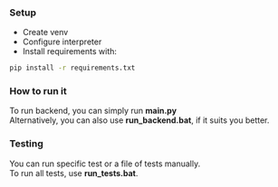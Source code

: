 ### Setup

* Create venv
* Configure interpreter
* Install requirements with:

```bash
pip install -r requirements.txt
```

### How to run it

To run backend, you can simply run **main.py**<br>
Alternatively, you can also use **run_backend.bat**, if it suits you better.

### Testing

You can run specific test or a file of tests manually.<br>
To run all tests, use **run_tests.bat**.